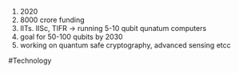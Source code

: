 1. 2020
2. 8000 crore funding
3. IITs. IISc, TIFR -> running 5-10 qubit qunatum computers
4. goal for 50-100 qubits by 2030
5. working on quantum safe cryptography, advanced sensing etcc


#Technology 
